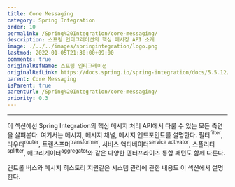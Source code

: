 ```yaml
---
title: Core Messaging
category: Spring Integration
order: 10
permalink: /Spring%20Integration/core-messaging/
description: 스프링 인티그레이션의 핵심 메시징 API 소개
image: ./../../images/springintegration/logo.png
lastmod: 2022-01-05T21:30:00+09:00
comments: true
originalRefName: 스프링 인티그레이션
originalRefLink: https://docs.spring.io/spring-integration/docs/5.5.12/reference/html/index-single.html#spring-integration-core-messaging
parent: Core Messaging
isParent: true
parentUrl: /Spring%20Integration/core-messaging/
priority: 0.3
---
```


---

이 섹션에선 Spring Integration의 핵심 메시지 처리 API에서 다룰 수 있는 모든 측면을 살펴본다. 여기서는 메시지, 메시지 채널, 메시지 엔드포인트를 설명한다. 필터<sup>filter</sup>, 라우터<sup>router</sup>, 트랜스포머<sup>transformer</sup>, 서비스 액티베이터<sup>service activator</sup>, 스플리터<sup>splitter</sup>, 애그리게이터<sup>aggregator</sup>와 같은 다양한 엔터프라이즈 통합 패턴도 함께 다룬다.

컨트롤 버스와 메시지 히스토리 지원같은 시스템 관리에 관한 내용도 이 섹션에서 설명한다.
